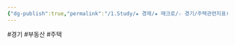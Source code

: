 ```yaml
---
{"dg-publish":true,"permalink":"/1.Study/★ 경제/★ 매크로/☆ 경기/주택관련지표(기존주택판매,주택착공승인)/주택착공승인건수/","created":"2024-08-17T10:04:07.474+09:00","updated":"2025-06-03T20:07:19.703+09:00"}
---
```


#경기 #부동산 #주택 